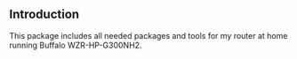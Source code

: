 ## Introduction

This package includes all needed packages and tools for my router at home running Buffalo WZR-HP-G300NH2.